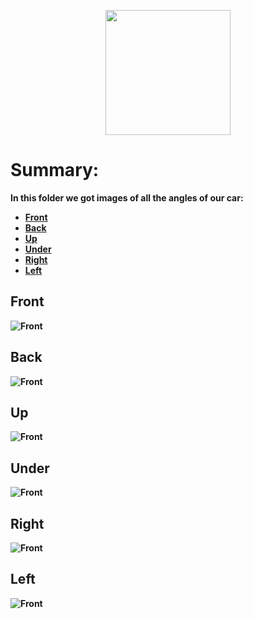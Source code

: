 <p align="center">
  <img width="200" height="200" src="https://github.com/Ploirad/WRO-2024-ArduMASTERS/blob/main/Process/MASTERS.jpeg">
</p>


<b>
<h1>Summary:
  </h1><b/>

  In this folder we got images of all the angles of our car:
  - [Front](https://github.com/Ploirad/WRO-2024-ArduMASTERS/blob/main/v-photos/Front_car.jpeg)
  - [Back](https://github.com/Ploirad/WRO-2024-ArduMASTERS/blob/main/v-photos/Back_car.jpeg)
  - [Up](https://github.com/Ploirad/WRO-2024-ArduMASTERS/blob/main/v-photos/Upper_car.jpeg)
  - [Under](https://github.com/Ploirad/WRO-2024-ArduMASTERS/blob/main/v-photos/Under_car.jpeg)
  - [Right](https://github.com/Ploirad/WRO-2024-ArduMASTERS/blob/main/v-photos/Right_side_car.jpeg)
  - [Left](https://github.com/Ploirad/WRO-2024-ArduMASTERS/blob/main/v-photos/Left_side_car.jpeg)
  ## Front
  ![Front](https://raw.githubusercontent.com/Ploirad/WRO-2024-ArduMASTERS/main/v-photos/Front_car.jpeg)
  ## Back
  ![Front](https://raw.githubusercontent.com/Ploirad/WRO-2024-ArduMASTERS/main/v-photos/Back_car.jpeg)
  ## Up
  ![Front](https://raw.githubusercontent.com/Ploirad/WRO-2024-ArduMASTERS/main/v-photos/Upper_car.jpeg)
  ## Under
  ![Front](https://raw.githubusercontent.com/Ploirad/WRO-2024-ArduMASTERS/main/v-photos/Under_car.jpeg)
  ## Right
  ![Front](https://raw.githubusercontent.com/Ploirad/WRO-2024-ArduMASTERS/main/v-photos/Right_side_car.jpeg)
  ## Left
  ![Front](https://raw.githubusercontent.com/Ploirad/WRO-2024-ArduMASTERS/main/v-photos/Left_side_car.jpeg)

